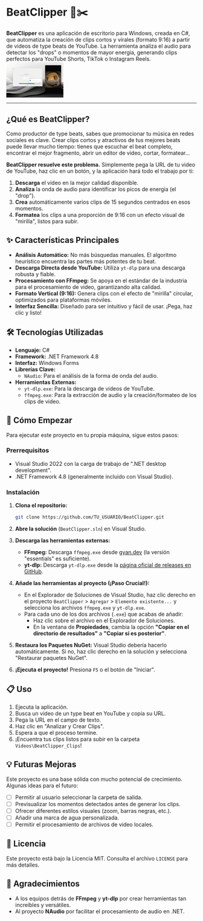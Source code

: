 # BeatClipper 🎵✂️

**BeatClipper** es una aplicación de escritorio para Windows, creada en C#, que automatiza la creación de clips cortos y virales (formato 9:16) a partir de videos de type beats de YouTube. La herramienta analiza el audio para detectar los "drops" o momentos de mayor energía, generando clips perfectos para YouTube Shorts, TikTok o Instagram Reels.
<img src="https://github.com/LeonardoVS30/BeatClipper/blob/29ccdfab78d08fa6bf3af4f8db36fefe7b2afb77/Beatclipper_Demo.png" align="center" width="30%">

---

## ¿Qué es BeatClipper?

Como productor de type beats, sabes que promocionar tu música en redes sociales es clave. Crear clips cortos y atractivos de tus mejores beats puede llevar mucho tiempo: tienes que escuchar el beat completo, encontrar el mejor fragmento, abrir un editor de video, cortar, formatear...

**BeatClipper resuelve este problema.** Simplemente pega la URL de tu video de YouTube, haz clic en un botón, y la aplicación hará todo el trabajo por ti:

1.  **Descarga** el video en la mejor calidad disponible.
2.  **Analiza** la onda de audio para identificar los picos de energía (el "drop").
3.  **Crea** automáticamente varios clips de 15 segundos centrados en esos momentos.
4.  **Formatea** los clips a una proporción de 9:16 con un efecto visual de "mirilla", listos para subir.

## ✨ Características Principales

-   **Análisis Automático:** No más búsquedas manuales. El algoritmo heurístico encuentra las partes más potentes de tu beat.
-   **Descarga Directa desde YouTube:** Utiliza `yt-dlp` para una descarga robusta y fiable.
-   **Procesamiento con FFmpeg:** Se apoya en el estándar de la industria para el procesamiento de video, garantizando alta calidad.
-   **Formato Vertical (9:16):** Genera clips con el efecto de "mirilla" circular, optimizados para plataformas móviles.
-   **Interfaz Sencilla:** Diseñado para ser intuitivo y fácil de usar. ¡Pega, haz clic y listo!

## 🛠️ Tecnologías Utilizadas

-   **Lenguaje:** C#
-   **Framework:** .NET Framework 4.8
-   **Interfaz:** Windows Forms
-   **Librerías Clave:**
    -   `NAudio`: Para el análisis de la forma de onda del audio.
-   **Herramientas Externas:**
    -   `yt-dlp.exe`: Para la descarga de videos de YouTube.
    -   `ffmpeg.exe`: Para la extracción de audio y la creación/formateo de los clips de video.

## 🚀 Cómo Empezar

Para ejecutar este proyecto en tu propia máquina, sigue estos pasos:

### Prerrequisitos

-   Visual Studio 2022 con la carga de trabajo de ".NET desktop development".
-   .NET Framework 4.8 (generalmente incluido con Visual Studio).

### Instalación

1.  **Clona el repositorio:**
    ```bash
    git clone https://github.com/TU_USUARIO/BeatClipper.git
    ```

2.  **Abre la solución** (`BeatClipper.sln`) en Visual Studio.

3.  **Descarga las herramientas externas:**
    -   **FFmpeg:** Descarga `ffmpeg.exe` desde [gyan.dev](https://www.gyan.dev/ffmpeg/builds/) (la versión "essentials" es suficiente).
    -   **yt-dlp:** Descarga `yt-dlp.exe` desde la [página oficial de releases en GitHub](https://github.com/yt-dlp/yt-dlp/releases/latest).

4.  **Añade las herramientas al proyecto (¡Paso Crucial!):**
    -   En el Explorador de Soluciones de Visual Studio, haz clic derecho en el proyecto `BeatClipper` > `Agregar` > `Elemento existente...` y selecciona los archivos `ffmpeg.exe` y `yt-dlp.exe`.
    -   Para cada uno de los dos archivos (`.exe`) que acabas de añadir:
        -   Haz clic sobre el archivo en el Explorador de Soluciones.
        -   En la ventana de **Propiedades**, cambia la opción **"Copiar en el directorio de resultados"** a **"Copiar si es posterior"**.

5.  **Restaura los Paquetes NuGet:** Visual Studio debería hacerlo automáticamente. Si no, haz clic derecho en la solución y selecciona "Restaurar paquetes NuGet".

6.  **¡Ejecuta el proyecto!** Presiona `F5` o el botón de "Iniciar".

## 📋 Uso

1.  Ejecuta la aplicación.
2.  Busca un video de un type beat en YouTube y copia su URL.
3.  Pega la URL en el campo de texto.
4.  Haz clic en "Analizar y Crear Clips".
5.  Espera a que el proceso termine.
6.  ¡Encuentra tus clips listos para subir en la carpeta `Videos\BeatClipper_Clips`!

## 💡 Futuras Mejoras

Este proyecto es una base sólida con mucho potencial de crecimiento. Algunas ideas para el futuro:

-   [ ] Permitir al usuario seleccionar la carpeta de salida.
-   [ ] Previsualizar los momentos detectados antes de generar los clips.
-   [ ] Ofrecer diferentes estilos visuales (zoom, barras negras, etc.).
-   [ ] Añadir una marca de agua personalizada.
-   [ ] Permitir el procesamiento de archivos de video locales.

## 📄 Licencia

Este proyecto está bajo la Licencia MIT. Consulta el archivo `LICENSE` para más detalles.

## 🙏 Agradecimientos

-   A los equipos detrás de **FFmpeg** y **yt-dlp** por crear herramientas tan increíbles y versátiles.
-   Al proyecto **NAudio** por facilitar el procesamiento de audio en .NET.
